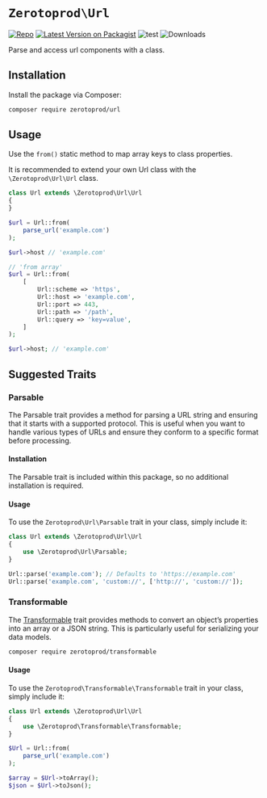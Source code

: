 # `Zerotoprod\Url`
[![Repo](https://img.shields.io/badge/github-gray?logo=github)](https://github.com/zero-to-prod/url)
[![Latest Version on Packagist](https://img.shields.io/packagist/v/zero-to-prod/url.svg)](https://packagist.org/packages/zero-to-prod/url)
![test](https://github.com/zero-to-prod/url/actions/workflows/phpunit.yml/badge.svg)
![Downloads](https://img.shields.io/packagist/dt/zero-to-prod/url.svg?style=flat-square&#41;]&#40;https://packagist.org/packages/zero-to-prod/url&#41)

Parse and access url components with a class.

## Installation

Install the package via Composer:

```bash
composer require zerotoprod/url
```

## Usage

Use the `from()` static method to map array keys to class properties.

It is recommended to extend your own Url class with the `\Zerotoprod\Url\Url` class.

```php
class Url extends \Zerotoprod\Url\Url
{
}

$url = Url::from(
    parse_url('example.com')
); 

$url->host // 'example.com'

// 'from array' 
$url = Url::from(
    [
        Url::scheme => 'https',
        Url::host => 'example.com',
        Url::port => 443,
        Url::path => '/path',
        Url::query => 'key=value',
    ]
);

$url->host; // 'example.com'
```

## Suggested Traits

### Parsable

The Parsable trait provides a method for parsing a URL string and ensuring that it starts with a supported protocol. This is useful when you want to
handle various types of URLs and ensure they conform to a specific format before processing.

#### Installation

The Parsable trait is included within this package, so no additional installation is required.

#### Usage

To use the `Zerotoprod\Url\Parsable` trait in your class, simply include it:

```php
class Url extends \Zerotoprod\Url\Url
{
    use \Zerotoprod\Url\Parsable;
}

Url::parse('example.com'); // Defaults to 'https://example.com'
Url::parse('example.com', 'custom://', ['http://', 'custom://']);
```

### Transformable

The [Transformable](https://github.com/zero-to-prod/transformable) trait provides methods to convert an object’s properties into an array or a JSON
string. This is particularly useful for serializing your data models.

```bash
composer require zerotoprod/transformable
```

#### Usage

To use the `Zerotoprod\Transformable\Transformable` trait in your class, simply include it:

```php
class Url extends \Zerotoprod\Url\Url
{
    use \Zerotoprod\Transformable\Transformable;
}

$Url = Url::from(
    parse_url('example.com')
);

$array = $Url->toArray();
$json = $Url->toJson();
```